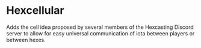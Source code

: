 # Hexcellular

Adds the cell idea proposed by several members of the Hexcasting Discord server to allow for easy universal communication of iota between players or between hexes.
